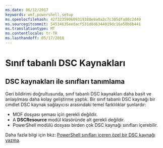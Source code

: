 ```yaml
---
ms.date: 06/12/2017
keywords: wmf,powershell,setup
ms.openlocfilehash: 42f323590609319388e9a0a2c7c305dfa80c2d49
ms.sourcegitcommit: 54534635eedacf531d8d6344019dc16a50b8b441
ms.translationtype: MT
ms.contentlocale: tr-TR
ms.lasthandoff: 05/17/2018
---
```

# <a name="class-based-dsc-resources"></a>Sınıf tabanlı DSC Kaynakları

## <a name="defining-dsc-resources-with-classes"></a>DSC kaynakları ile sınıfları tanımlama

Geri bildirimi doğrultusunda, sınıf tabanlı DSC kaynakları daha basit ve anlaşılması daha kolay geliştirme yaptık.
Bir sınıf tabanlı DSC kaynağı bir cmdlet DSC kaynak sağlayıcısı arasındaki temel farklılıklar şunlardır:

* MOF dosyası şeması için gerekli değildir.
* A **DSCResource** modül klasöründe alt gerekli değildir.
* PowerShell modülü dosyası birden çok DSC kaynağı sınıfları içerebilir.

Daha fazla bilgi için bkz: [PowerShell sınıfları içeren özel bir DSC kaynağı yazma](https://msdn.microsoft.com/powershell/dsc/authoringresource).
